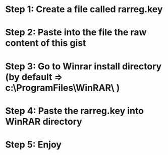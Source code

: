 

# Step 1: Create a file called rarreg.key
# Step 2: Paste into the file the raw content of this gist
# Step 3: Go to Winrar install directory (by default => c:\ProgramFiles\WinRAR\ )
# Step 4: Paste the rarreg.key into WinRAR directory
# Step 5: Enjoy



